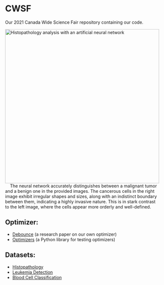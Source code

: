 # CWSF
Our 2021 Canada Wide Science Fair repository containing our code.

<div class='container'>
<img src="https://user-images.githubusercontent.com/62809012/113470838-76ef6280-9426-11eb-8cd8-2e638ea22740.JPG" alt="Histopathology analysis with an artificial neural network" width="500"/>
&nbsp;
&nbsp;
The neural network accurately distinguishes between a malignant tumor and a benign one in the provided images. The cancerous cells in the right image exhibit irregular shapes and sizes, along with an indistinct boundary between them, indicating a highly invasive nature. This is in stark contrast to the left image, where the cells appear more orderly and well-defined.
</div>

## Optimizer:
- [Debounce](https://www.overleaf.com/read/rxntpctkzbxt) (a research paper on our own optimizer)
- [Optimizers](https://replit.com/@KoralKulacoglu/Optimizers) (a Python library for testing optimizers)

## Datasets:
- [Histopathology](https://www.kaggle.com/c/histopathologic-cancer-detection/data)
- [Leukemia Detection](https://www.kaggle.com/andrewmvd/leukemia-classification)
- [Blood Cell Classification](https://www.kaggle.com/paultimothymooney/blood-cells)
